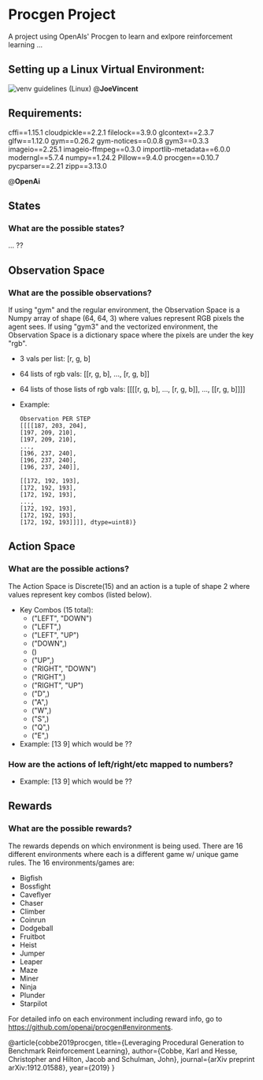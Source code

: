# Procgen Project
A project using OpenAIs' Procgen to learn and exlpore reinforcement learning ...


## Setting up a Linux Virtual Environment:
![venv guidelines (Linux)](https://user-images.githubusercontent.com/89406861/220013729-12755153-877e-49e2-925d-b2c3dd9faa95.png)
@____JoeVincent____


## Requirements:
cffi==1.15.1
cloudpickle==2.2.1
filelock==3.9.0
glcontext==2.3.7
glfw==1.12.0
gym==0.26.2
gym-notices==0.0.8
gym3==0.3.3
imageio==2.25.1
imageio-ffmpeg==0.3.0
importlib-metadata==6.0.0
moderngl==5.7.4
numpy==1.24.2
Pillow==9.4.0
procgen==0.10.7
pycparser==2.21
zipp==3.13.0

@____OpenAi____


## States
### What are the possible states?
... ??

## Observation Space
### What are the possible observations?
If using "gym" and the regular environment, the Observation Space is a Numpy array of shape (64, 64, 3) where values represent RGB pixels the agent sees.
If using "gym3" and the vectorized environment, the Observation Space is a dictionary space where the pixels are under the key "rgb".
- 3 vals per list: [r, g, b]
- 64 lists of rgb vals: [[r, g, b], ..., [r, g, b]]
- 64 lists of those lists of rgb vals: [[[[r, g, b], ..., [r, g, b]], ..., [[r, g, b]]]]
- Example:

  ```
  Observation PER STEP
  [[[[187, 203, 204],
  [197, 209, 210],
  [197, 209, 210],
  ...,
  [196, 237, 240],
  [196, 237, 240],
  [196, 237, 240]],
 
  [[172, 192, 193],
  [172, 192, 193],
  [172, 192, 193],
  ...,
  [172, 192, 193],
  [172, 192, 193],
  [172, 192, 193]]]], dtype=uint8)}
  ```

## Action Space
### What are the possible actions?
The Action Space is Discrete(15) and an action is a tuple of shape 2 where values represent key combos (listed below).
- Key Combos (15 total):
  - ("LEFT", "DOWN")
  - ("LEFT",)
  - ("LEFT", "UP")
  - ("DOWN",)
  - ()
  - ("UP",)
  - ("RIGHT", "DOWN")
  - ("RIGHT",)
  - ("RIGHT", "UP")
  - ("D",)
  - ("A",)
  - ("W",)
  - ("S",)
  - ("Q",)
  - ("E",)
- Example: [13 9] which would be ??
### How are the actions of left/right/etc mapped to numbers?
- Example: [13 9] which would be ??


## Rewards
### What are the possible rewards?
The rewards depends on which environment is being used. There are 16 different environments where each is a different game w/ unique game rules.
The 16 environments/games are:
- Bigfish
- Bossfight
- Caveflyer
- Chaser
- Climber
- Coinrun
- Dodgeball
- Fruitbot
- Heist
- Jumper
- Leaper
- Maze
- Miner
- Ninja
- Plunder
- Starpilot

For detailed info on each environment including reward info, go to https://github.com/openai/procgen#environments.


@article{cobbe2019procgen,
  title={Leveraging Procedural Generation to Benchmark Reinforcement Learning},
  author={Cobbe, Karl and Hesse, Christopher and Hilton, Jacob and Schulman, John},
  journal={arXiv preprint arXiv:1912.01588},
  year={2019}
}
